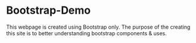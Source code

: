 # Bootstrap-Demo
This webpage is created using Bootstrap only. The purpose of the creating this site is to better understanding bootstrap components &amp; uses.

